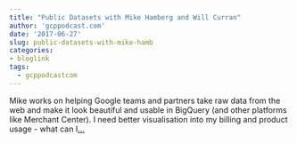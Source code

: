 ```yaml
---
title: "Public Datasets with Mike Hamberg and Will Curran"
author: 'gcppodcast.com'
date: '2017-06-27'
slug: public-datasets-with-mike-hamb
categories:
- bloglink
tags:
  - gcppodcastcom
---
```


Mike works on helping Google teams and partners take raw data from the web and make it look beautiful and usable in BigQuery (and other platforms like Merchant Center). I need better visualisation into my billing and product usage - what can I[... <i class="fas fa-external-link-alt"></i>](https://www.gcppodcast.com/post/episode-83-public-datasets-with-mike-hamberg-and-will-curran/)


